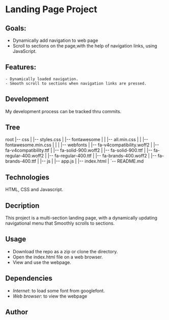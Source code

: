 # Landing Page Project
  
## Goals:
- Dynamically add navigation to web page
- Scroll to sections on the page,with the help of navigation links, using JavaScript.


## Features:
    - Dynamically loaded navigation.
    - Smooth scroll to sections when navigation links are pressed.
    
    
## Development
My development process can be tracked thru commits.


## Tree
root
|-- css
|   |-- styles.css
|   |-- fontawesome
|   |   |-- all.min.css
|   |   |-- fontawesome.min.css
|   |
|   |-- webfonts
|       |-- fa-v4compatibility.woff2
|       |-- fa-v4compatibility.ttf
|       |-- fa-solid-900.woff2
|       |-- fa-solid-900.ttf
|       |-- fa-regular-400.woff2
|       |-- fa-regular-400.ttf
|       |-- fa-brands-400.woff2
|       |-- fa-brands-400.ttf
|
|-- js
|   |-- app.js
|
|-- index.html
|
`-- README.md


## Technologies
HTML, CSS and Javascript.


## Decription
This project is a multi-section landing page, with a dynamically updating navigational menu that Smoothly scrolls to sections.


## Usage
- Download the repo as a zip or clone the directory.
- Open the index.html file on a web browser.
- View and use the webpage.


## Dependencies
- *Internet*: to load some font from googlefont.
- *Web browser*: to view the webpage


## Author